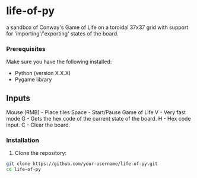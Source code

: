 # life-of-py
a sandbox of Conway's Game of Life on a toroidal 37x37 grid with support for 'importing'/'exporting' states of the board. 


### Prerequisites

Make sure you have the following installed:

- Python (version X.X.X)
- Pygame library

  
## Inputs
Mouse (RMB) - Place tiles
Space - Start/Pause Game of Life
V - Very fast mode
G - Gets the hex code of the current state of the board.
H - Hex code input.
C - Clear the board.

### Installation

1. Clone the repository:

```bash
git clone https://github.com/your-username/life-of-py.git
cd life-of-py

